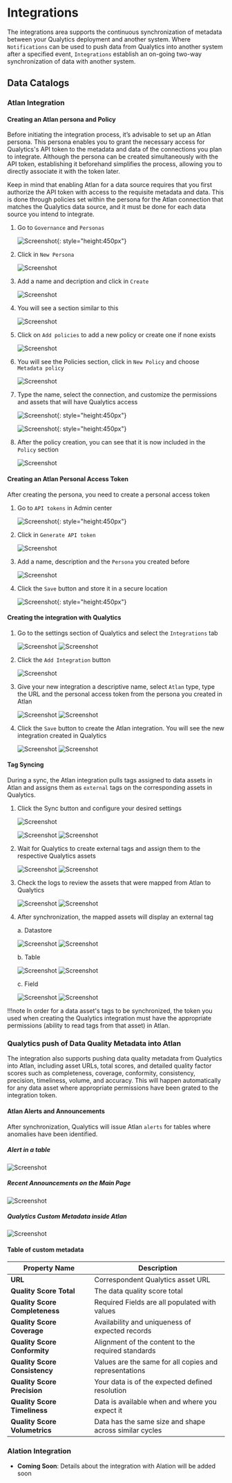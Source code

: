 # Integrations

The integrations area supports the continuous synchronization of metadata between your Qualytics deployment and another system. 
Where `Notifications` can be used to push data from Qualytics into another system after a specified event, `Integrations` establish
an on-going two-way synchronization of data with another system.

## Data Catalogs

### Atlan Integration 

#### Creating an Atlan persona and Policy

Before initiating the integration process, it’s advisable to set up an Atlan persona. This persona enables you to grant the necessary access for Qualytics's API token to the metadata and data of the connections you plan to integrate. Although the persona can be created simultaneously with the API token, establishing it beforehand simplifies the process, allowing you to directly associate it with the token later.

Keep in mind that enabling Atlan for a data source requires that you first authorize the API token with access to the requisite metadata and data. This is done through policies set within the persona for the Atlan connection that matches the Qualytics data source, and it must be done for each data source you intend to integrate.

1. Go to `Governance` and `Personas`

    ![Screenshot](../../assets/integrations/atlan-governance-center.png){: style="height:450px"}

2. Click in `New Persona`

    ![Screenshot](../../assets/integrations/atlan-add-new-persona.png)

3. Add a name and decription and click in `Create`

    ![Screenshot](../../assets/integrations/atlan-create-new-persona.png)

4. You will see a section similar to this

    ![Screenshot](../../assets/integrations/atlan-new-persona-view.png)

5. Click on `Add policies` to add a new policy or create one if none exists

    ![Screenshot](../../assets/integrations/atlan-add-policies.png)

6. You will see the Policies section, click in `New Policy` and choose `Metadata policy`

    ![Screenshot](../../assets/integrations/atlan-new-policy-section.png)

7. Type the name, select the connection, and customize the permissions and assets that will have Qualytics access

    ![Screenshot](../../assets/integrations/atlan-policy-to-connection.png){: style="height:450px"}

    ![Screenshot](../../assets/integrations/atlan-metadata-policy-and-assets-configuration.png){: style="height:450px"}

8. After the policy creation, you can see that it is now included in the `Policy` section

    ![Screenshot](../../assets/integrations/atlan-policy-attached-to-persona.png)

#### Creating an Atlan Personal Access Token

After creating the persona, you need to create a personal access token

1. Go to `API tokens` in Admin center

    ![Screenshot](../../assets/integrations/atlan-admin-center.png){: style="height:450px"}

2. Click in `Generate API token`

    ![Screenshot](../../assets/integrations/atlan-generate-api-token.png)

3. Add a name, description and the `Persona` you created before

    ![Screenshot](../../assets/integrations/atlan-add-new-api-token.png)

4. Click the `Save` button and store it in a secure location

    ![Screenshot](../../assets/integrations/atlan-token-generated.png){: style="height:450px"}

#### Creating the integration with Qualytics

1. Go to the settings section of Qualytics and select the `Integrations` tab

    ![Screenshot](../../assets/integrations/qualytics-settings-section-light.png#only-light)
    ![Screenshot](../../assets/integrations/qualytics-settings-section-dark.png#only-dark)
    

2. Click the `Add Integration` button

    ![Screenshot](../../assets/integrations/qualytics-add-integration.png)

3. Give your new integration a descriptive name, select `Atlan` type, type the URL and the personal access token from the persona you created in Atlan

    ![Screenshot](../../assets/integrations/qualytics-add-atlan-integration-light.png#only-light)
    ![Screenshot](../../assets/integrations/qualytics-add-atlan-integration-dark.png#only-dark)

4. Click the `Save` button to create the Atlan integration. You will see the new integration created in Qualytics

    ![Screenshot](../../assets/integrations/qualytics-atlan-integration-created-light.png#only-light)
    ![Screenshot](../../assets/integrations/qualytics-atlan-integration-created-dark.png#only-dark)

#### Tag Syncing

During a sync, the Atlan integration pulls tags assigned to data assets in Atlan and assigns them as `external` tags on the corresponding assets in Qualytics. 

1. Click the Sync button and configure your desired settings
    
    ![Screenshot](../../assets/integrations/qualytics-sync-button.png)

    ![Screenshot](../../assets/integrations/qualytics-sync-modal-light.png#only-light)
    ![Screenshot](../../assets/integrations/qualytics-sync-modal-dark.png#only-dark)

2. Wait for Qualytics to create external tags and assign them to the respective Qualytics assets

    ![Screenshot](../../assets/integrations/qualytics-atlan-syncing-light.png#only-light)
    ![Screenshot](../../assets/integrations/qualytics-atlan-syncing-dark.png#only-dark)

3. Check the logs to review the assets that were mapped from Atlan to Qualytics

    ![Screenshot](../../assets/integrations/qualytics-atlan-logs-light.png#only-light)
    ![Screenshot](../../assets/integrations/qualytics-atlan-logs-dark.png#only-dark)

4. After synchronization, the mapped assets will display an external tag
    
    a. Datastore

    ![Screenshot](../../assets/integrations/qualytics-datastore-external-tag-light.png#only-light)
    ![Screenshot](../../assets/integrations/qualytics-datastore-external-tag-dark.png#only-dark)

    b. Table

    ![Screenshot](../../assets/integrations/qualytics-table-external-tag-light.png#only-light)
    ![Screenshot](../../assets/integrations/qualytics-table-external-tag-dark.png#only-dark)

    c. Field
    
    ![Screenshot](../../assets/integrations/qualytics-field-external-tag-light.png#only-light)
    ![Screenshot](../../assets/integrations/qualytics-field-external-tag-dark.png#only-dark)

!!!note
    In order for a data asset's tags to be synchronized, the token you used when creating the Qualytics integration must have the appropriate permissions (ability to read tags from that asset) in Atlan.
    

### Qualytics push of Data Quality Metadata into Atlan

The integration also supports pushing data quality metadata from Qualytics into Atlan, including asset URLs, total scores, and detailed quality factor scores such as completeness, coverage, conformity, consistency, precision, timeliness, volume, and accuracy.
This will happen automatically for any data asset where appropriate permissions have been grated to the integration token.

#### Atlan Alerts and Announcements

After synchronization, Qualytics will issue Atlan `alerts` for tables where anomalies have been identified.

##### Alert in a table

![Screenshot](../../assets/integrations/atlan-qualytics-table-notification.png)

##### Recent Announcements on the Main Page

![Screenshot](../../assets/integrations/atlan-qualytics-notification-announcements.png)

##### Qualytics Custom Metadata inside Atlan

![Screenshot](../../assets/integrations/atlan-qualytics-custom-metadata.png)

#### Table of custom metadata 

| Property Name                | Description |
|------------------------------|-------------|
| **URL**                      | Correspondent Qualytics asset URL |
| **Quality Score Total**      | The data quality score total |
| **Quality Score Completeness** | Required Fields are all populated with values |
| **Quality Score Coverage**     | Availability and uniqueness of expected records |
| **Quality Score Conformity**   | Alignment of the content to the required standards |
| **Quality Score Consistency**  | Values are the same for all copies and representations |
| **Quality Score Precision**    | Your data is of the expected defined resolution |
| **Quality Score Timeliness**   | Data is available when and where you expect it |
| **Quality Score Volumetrics**  | Data has the same size and shape across similar cycles |

### Alation Integration
- **Coming Soon**: Details about the integration with Alation will be added soon
